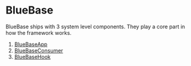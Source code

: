 # BlueBase

BlueBase ships with 3 system level components. They play a core part in how the framework works.

1. [BlueBaseApp](bluebaseapp.md)
2. [BlueBaseConsumer](bluebaseconsumer.md)
3. [BlueBaseHook](bluebasehook.md)


